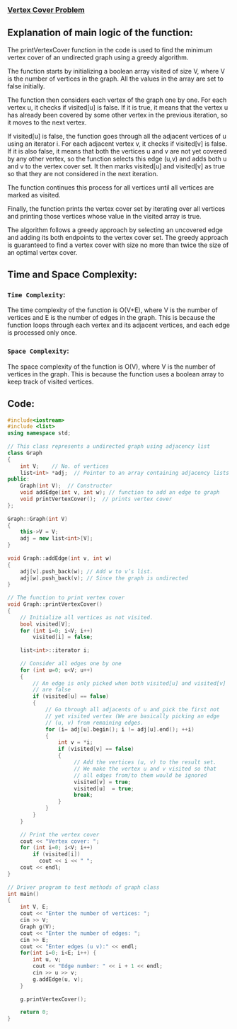 ### [Vertex Cover Problem](https://www.geeksforgeeks.org/introduction-and-approximate-solution-for-vertex-cover-problem/)

## Explanation of main logic of the function:
The printVertexCover function in the code is used to find the minimum vertex cover of an undirected graph using a greedy algorithm.

The function starts by initializing a boolean array visited of size V, where V is the number of vertices in the graph. All the values in the array are set to false initially.

The function then considers each vertex of the graph one by one. For each vertex u, it checks if visited[u] is false. If it is true, it means that the vertex u has already been covered by some other vertex in the previous iteration, so it moves to the next vertex.

If visited[u] is false, the function goes through all the adjacent vertices of u using an iterator i. For each adjacent vertex v, it checks if visited[v] is false. If it is also false, it means that both the vertices u and v are not yet covered by any other vertex, so the function selects this edge (u,v) and adds both u and v to the vertex cover set. It then marks visited[u] and visited[v] as true so that they are not considered in the next iteration.

The function continues this process for all vertices until all vertices are marked as visited.

Finally, the function prints the vertex cover set by iterating over all vertices and printing those vertices whose value in the visited array is true.

The algorithm follows a greedy approach by selecting an uncovered edge and adding its both endpoints to the vertex cover set. The greedy approach is guaranteed to find a vertex cover with size no more than twice the size of an optimal vertex cover.

## Time and Space Complexity:
### `Time Complexity`:
The time complexity of the function is O(V+E), where V is the number of vertices and E is the number of edges in the graph. This is because the function loops through each vertex and its adjacent vertices, and each edge is processed only once.

### `Space Complexity`:
The space complexity of the function is O(V), where V is the number of vertices in the graph. This is because the function uses a boolean array to keep track of visited vertices.

## Code:
```cpp
#include<iostream>
#include <list>
using namespace std;
 
// This class represents a undirected graph using adjacency list
class Graph
{
    int V;    // No. of vertices
    list<int> *adj;  // Pointer to an array containing adjacency lists
public:
    Graph(int V);  // Constructor
    void addEdge(int v, int w); // function to add an edge to graph
    void printVertexCover();  // prints vertex cover
};
 
Graph::Graph(int V)
{
    this->V = V;
    adj = new list<int>[V];
}
 
void Graph::addEdge(int v, int w)
{
    adj[v].push_back(w); // Add w to v’s list.
    adj[w].push_back(v); // Since the graph is undirected
}
 
// The function to print vertex cover
void Graph::printVertexCover()
{
    // Initialize all vertices as not visited.
    bool visited[V];
    for (int i=0; i<V; i++)
        visited[i] = false;
 
    list<int>::iterator i;
 
    // Consider all edges one by one
    for (int u=0; u<V; u++)
    {
        // An edge is only picked when both visited[u] and visited[v]
        // are false
        if (visited[u] == false)
        {
            // Go through all adjacents of u and pick the first not
            // yet visited vertex (We are basically picking an edge
            // (u, v) from remaining edges.
            for (i= adj[u].begin(); i != adj[u].end(); ++i)
            {
                int v = *i;
                if (visited[v] == false)
                {
                     // Add the vertices (u, v) to the result set.
                     // We make the vertex u and v visited so that
                     // all edges from/to them would be ignored
                     visited[v] = true;
                     visited[u]  = true;
                     break;
                }
            }
        }
    }
 
    // Print the vertex cover
    cout << "Vertex cover: ";
    for (int i=0; i<V; i++)
        if (visited[i])
          cout << i << " ";
    cout << endl;
}
 
// Driver program to test methods of graph class
int main()
{
    int V, E;
    cout << "Enter the number of vertices: ";
    cin >> V;
    Graph g(V);
    cout << "Enter the number of edges: ";
    cin >> E;
    cout << "Enter edges (u v):" << endl;
    for(int i=0; i<E; i++) {
        int u, v;
        cout << "Edge number: " << i + 1 << endl;
        cin >> u >> v;
        g.addEdge(u, v);
    }
 
    g.printVertexCover();
 
    return 0;
}
```
